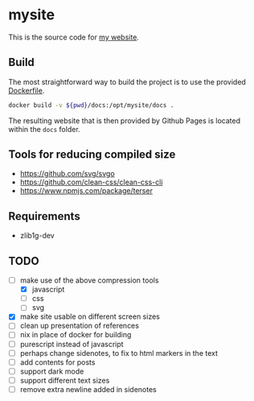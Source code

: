 # mysite

This is the source code for [my website](https://ewal31.github.io/mysite/).

## Build

The most straightforward way to build the project is to use the provided [Dockerfile](./Dockerfile).

```bash
docker build -v ${pwd}/docs:/opt/mysite/docs .
```

The resulting website that is then provided by Github Pages is located within the `docs` folder.

## Tools for reducing compiled size

- https://github.com/svg/svgo
- https://github.com/clean-css/clean-css-cli
- https://www.npmjs.com/package/terser

## Requirements

* zlib1g-dev

## TODO

- [ ] make use of the above compression tools
    - [x] javascript
    - [ ] css
    - [ ] svg
- [x] make site usable on different screen sizes
- [ ] clean up presentation of references
- [ ] nix in place of docker for building
- [ ] purescript instead of javascript
- [ ] perhaps change sidenotes, to fix to html markers in the text
- [ ] add contents for posts
- [ ] support dark mode
- [ ] support different text sizes
- [ ] remove extra newline added in sidenotes
